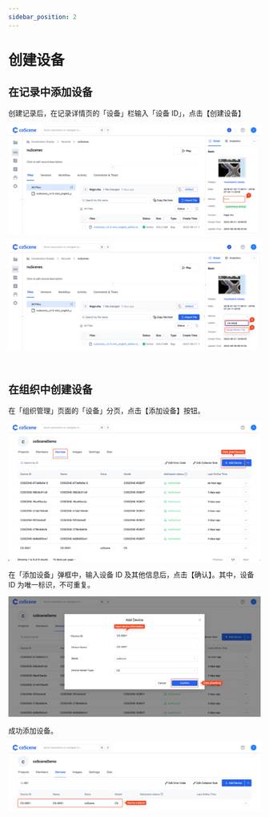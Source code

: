 ```yaml
---
sidebar_position: 2
---
```


# 创建设备

## 在记录中添加设备

创建记录后，在记录详情页的「设备」栏输入「设备 ID」，点击【创建设备】

![create-device-r1](../img/create-device-r1.png)

![create-device-r2](../img/create-device-r2.png)

<br />

## 在组织中创建设备

在「组织管理」页面的「设备」分页，点击【添加设备】按钮。

![org-4](../img/org-4.png)

在「添加设备」弹框中，输入设备 ID 及其他信息后，点击【确认】。其中，设备 ID 为唯一标识，不可重复。

![org-5](../img/org-5.png)

成功添加设备。

![org-6](../img/org-6.png)

<br />
